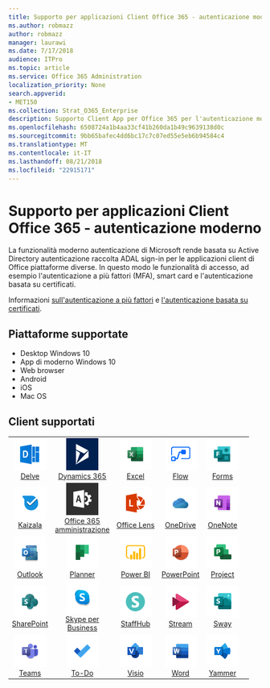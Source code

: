 ```yaml
---
title: Supporto per applicazioni Client Office 365 - autenticazione moderno
ms.author: robmazz
author: robmazz
manager: laurawi
ms.date: 7/17/2018
audience: ITPro
ms.topic: article
ms.service: Office 365 Administration
localization_priority: None
search.appverid:
- MET150
ms.collection: Strat_O365_Enterprise
description: Supporto Client App per Office 365 per l'autenticazione moderno.
ms.openlocfilehash: 6508724a1b4aa33cf41b260da1b49c9639138d0c
ms.sourcegitcommit: 9bb65bafec4dd6bc17c7c07ed55e5eb6b94584c4
ms.translationtype: MT
ms.contentlocale: it-IT
ms.lasthandoff: 08/21/2018
ms.locfileid: "22915171"
---
```

# <a name="office-365-client-app-support---modern-authentication"></a>Supporto per applicazioni Client Office 365 - autenticazione moderno

La funzionalità moderno autenticazione di Microsoft rende basata su Active Directory autenticazione raccolta ADAL sign-in per le applicazioni client di Office piattaforme diverse. In questo modo le funzionalità di accesso, ad esempio l'autenticazione a più fattori (MFA), smart card e l'autenticazione basata su certificati.

Informazioni [sull'autenticazione a più fattori](https://docs.microsoft.com/azure/active-directory/authentication/multi-factor-authentication) e [l'autenticazione basata su certificati](https://docs.microsoft.com/azure/active-directory/active-directory-certificate-based-authentication-get-started).

## <a name="supported-platforms"></a>Piattaforme supportate

 - Desktop Windows 10
 - App di moderno Windows 10
 - Web browser
 - Android
 - iOS
 - Mac OS

## <a name="supported-clients"></a>Client supportati

| | | | | | |
|:---:|:---:|:---:|:---:|:---:|:---:|
| ![Informazioni dettagliate sull'icona](media/o365-delve-64x64.png) <br> [Delve](https://products.office.com/business/intelligent-search) | ![Icona Dynamics 365](media/o365-dynamics365-64x64.png) <br> [Dynamics 365](https://dynamics.microsoft.com) | ![Icona Excel](media/o365-excel-64x64.png) <br> [Excel](https://products.office.com/excel) | ![Icona di flusso](media/o365-flow-64x64.png) <br> [Flow](https://flow.microsoft.com) | ![Icona di moduli](media/o365-forms-64x64.png) <br> [Forms](https://flow.microsoft.com/connectors/shared_microsoftforms/microsoft-forms/) | 
| ![Icona Kaizala](media/o365-kaizala-64x64.png) <br> [Kaizala](https://products.office.com/en/business/microsoft-kaizala) | ![Icona di amministrazione di Office 365](media/o365-o365admin-64x64.png) <br> [Office 365 <br> amministrazione](https://products.office.com/business/manage-office-365-admin-app) | ![Icona lente](media/o365-lens-64x64.png) <br> [Office Lens](https://www.microsoft.com/p/office-lens/9wzdncrfj3t8?activetab=pivot%3Aoverviewtab) | ![OneDrive per icona Business](media/o365-OneDrive-64x64.png) <br> [OneDrive](https://products.office.com/onedrive-for-business/online-cloud-storage) | ![Icona di OneNote](media/o365-OneNote-64x64.png) <br> [OneNote](https://products.office.com/onenote)
| ![Icona di Outlook](media/o365-outlook-64x64.png) <br> [Outlook](https://products.office.com/outlook) | ![Icona di pianificazione](media/o365-planner-64x64.png) <br> [Planner](https://products.office.com/business/task-management-software) | ![Icona PowerBI](media/o365-powerbi-64x64.png) <br> [Power BI](https://powerbi.microsoft.com) | ![Icona PowerPoint](media/o365-powerpoint-64x64.png) <br> [PowerPoint](https://products.office.com/powerpoint) | ![Icona progetto](media/o365-project-64x64.png) <br> [Project](https://products.office.com/project) 
| ![Icona di SharePoint](media/o365-sharepoint-64x64.png) <br> [SharePoint](https://products.office.com/sharepoint) | ![Skype per icona Business](media/o365-skypeforbusiness-64x64.png) <br> [Skype per <br> Business](https://www.skype.com/business/) | ![Icona StaffHub](media/o365-staffhub-64x64.png) <br> [StaffHub](https://products.office.com/microsoft-staffhub/staff-scheduling-software) | ![Icona di flusso](media/o365-stream-64x64.png) <br> [Stream](https://stream.microsoft.com) | ![Icona sway](media/o365-sway-64x64.png) <br> [Sway](https://sway.com)
| ![Icona di team](media/o365-teams-64x64.png) <br> [Teams](https://products.office.com/microsoft-teams/group-chat-software) | ![Icona da fare](media/o365-todo-64x64.png) <br> [To-Do](https://todo.microsoft.com) | ![Icona Visio](media/o365-visio-64x64.png) <br> [Visio](https://products.office.com/visio/flowchart-software) | ![Icona Word](media/o365-word-64x64.png) <br> [Word](https://products.office.com/word) | ![Icona di Yammer](media/o365-yammer-64x64.png) <br> [Yammer](https://products.office.com/yammer/yammer-overview)